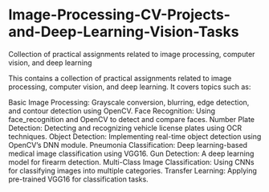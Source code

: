 # Image-Processing-CV-Projects-and-Deep-Learning-Vision-Tasks

Collection of practical assignments related to image processing, computer vision, and deep learning

This contains a collection of practical assignments related to image processing, computer vision, and deep learning. It covers topics such as:

Basic Image Processing: Grayscale conversion, blurring, edge detection, and contour detection using OpenCV.
Face Recognition: Using face_recognition and OpenCV to detect and compare faces.
Number Plate Detection: Detecting and recognizing vehicle license plates using OCR techniques.
Object Detection: Implementing real-time object detection using OpenCV’s DNN module.
Pneumonia Classification: Deep learning-based medical image classification using VGG16.
Gun Detection: A deep learning model for firearm detection.
Multi-Class Image Classification: Using CNNs for classifying images into multiple categories.
Transfer Learning: Applying pre-trained VGG16 for classification tasks.
